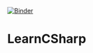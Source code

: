 [![Binder](https://mybinder.org/badge_logo.svg)](https://mybinder.org/v2/gh/RealmShadows/LearnCSharp/main?urlpath=lab)

# LearnCSharp
